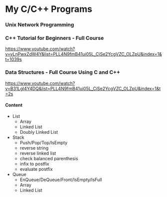 # My C/C++ Programs

### Unix Network Programming


### C++ Tutorial for Beginners - Full Course

https://www.youtube.com/watch?v=vLnPwxZdW4Y&list=PLL4N9fmB41ui05L_CiSe2YcgVZC_OLZpU&index=1&t=1039s


### Data Structures - Full Course Using C and C++

https://www.youtube.com/watch?v=B31LgI4Y4DQ&list=PLL4N9fmB41ui05L_CiSe2YcgVZC_OLZpU&index=1&t=2s

#### Content

* List
  * Array
  * Linked List
  * Doubly Linked List
* Stack
  * Push/Pop/Top/IsEmpty
  * reverse string
  * reverse linked list
  * check balanced parenthesis
  * infix to postfix
  * evaluate postfix
* Queue
  * EnQueue/DeQueue/Front/IsEmpty/IsFull
  * Array
  * Linked List